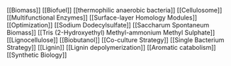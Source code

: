 [[Biomass]]
[[Biofuel]]
[[thermophilic anaerobic bacteria]]
[[Cellulosome]]
[[Multifunctional Enzymes]]
[[Surface-layer Homology Modules]]
[[Optimization]]
[[Sodium Dodecylsulfate]]
[[Saccharum Spontaneum Biomass]]
[[Tris (2-Hydroxyethyl) Methyl-ammonium Methyl Sulphate]]
[[Lignocellulose]]
[[Biobutanol]]
[[Co-culture Strategy]]
[[Single Bacterium Strategy]]
[[Lignin]]
[[Lignin depolymerization]]
[[Aromatic catabolism]]
[[Synthetic Biology]]

